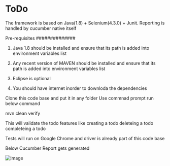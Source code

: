 # ToDo

The framework is based on Java(1.8) + Selenium(4.3.0) + Junit. Reporting is handled by cucumber native itself

Pre-requisites
##############
1. Java 1.8 should be installed and ensure that its path is added into environment variables list

2. Any recent version of MAVEN should be installed and ensure that its path is added into environment variables list

3. Eclipse is optional

4. You should have internet inorder to downloda the dependencies


Clone this code base and put it in any folder
Use commnad prompt
run below command

mvn clean verify

This will validate the todo features like
  creating a todo
  deleteing a todo
  completeing a todo

Tests will run on Google Chrome and driver is already part of this code base

Below Cucumber Report gets generated 

![image](https://user-images.githubusercontent.com/17289805/180501524-8ac47d00-d16a-4993-bcc5-27ce83363227.png)

